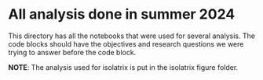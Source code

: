 # All analysis done in summer 2024

This directory has all the notebooks that were used for several analysis. The code blocks should have the objectives and research questions we were trying to answer before the code block. 

**NOTE**: The analysis used for isolatrix is put in the isolatrix figure folder.

